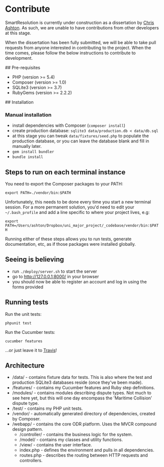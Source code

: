 # Contribute

SmartResolution is currently under construction as a dissertation by [Chris Ashton](http://ashton.codes). As such, we are unable to have contributions from other developers at this stage.

When the dissertation has been fully submitted, we will be able to take pull requests from anyone interested in contributing to the project. When the time comes, please follow the below instructions to contribute to development.

## Pre-requisites

* PHP (version >= 5.4)
* Composer (version >= 1.0)
* SQLite3 (version >= 3.7)
* RubyGems (version >= 2.2.2)

## Installation

### Manual installation

* install dependencies with Composer (`composer install`)
* create production database: `sqlite3 data/production.db < data/db.sql`
* at this stage you can tweak `data/fixtures/seed.php` to populate the production database, or you can leave the database blank and fill in manually later.
* `gem install bundler`
* `bundle install`

## Steps to run on each terminal instance

You need to export the Composer packages to your PATH:

`export PATH=./vendor/bin:$PATH`

Unfortunately, this needs to be done every time you start a new terminal session. For a more permanent solution, you'd need to edit your `~/.bash_profile` and add a line specific to where your project lives, e.g:

`export PATH=/Users/ashton/Dropbox/uni_major_project/_codebase/vendor/bin:$PATH`

Running either of these steps allows you to run tests, generate documentation, etc, as if those packages were installed globally.

## Seeing is believing

* run `./deploy/server.sh` to start the server
* go to http://127.0.0.1:8000/ in your browser
* you should now be able to register an account and log in using the forms provided

## Running tests

Run the unit tests:

`phpunit test`

Run the Cucumber tests:

`cucumber features`

...or just leave it to [Travis](https://travis-ci.org/ChrisBAshton/smartresolution.svg?branch=master)!

## Architecture

* /data/ - contains fixture data for tests. This is also where the test and production SQLite3 databases reside (once they've been made).
* /features/ - contains my Cucumber features and Ruby step definitions.
* /modules/ - contains modules describing dispute types. Not much to see here yet, but this will one day encompass the 'Maritime Collision' dispute type.
* /test/ - contains my PHP unit tests.
* /vendor/ - automatically generated directory of dependencies, created by Composer.
* /webapp/ - contains the core ODR platform. Uses the MVCR compound design pattern.
    - /controller/ - contains the business logic for the system.
    - /model/ - contains my classes and utility functions.
    - /view/ - contains the user interface.
    - index.php - defines the environment and pulls in all dependencies.
    - routes.php - describes the routing between HTTP requests and controllers.
